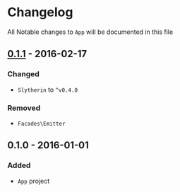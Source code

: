 # Changelog

All Notable changes to `App` will be documented in this file

## [0.1.1](https://github.com/rougin/slytherin-skeleton/compare/v0.1.0...v0.1.1) - 2016-02-17

### Changed
- `Slytherin` to `^v0.4.0`

### Removed
- `Facades\Emitter`

## 0.1.0 - 2016-01-01

### Added
- `App` project